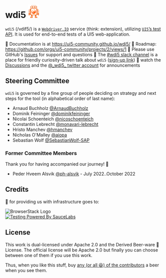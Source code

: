 # wdi5 ![wdi5 Logo](./docs/img/wdi5-logo-small.png)

`wdi5` (/vdif5/) is a [`Webdriver.IO`](https://webdriver.io) service (think: extension), utilizing [`UI5`’s test API](https://ui5.sap.com/#/api/sap.ui.test).
It is used for end-to-end tests of a UI5 web-application.

:notebook: Documentation is at <https://ui5-community.github.io/wdi5/>
:bicyclist: Roadmap: <https://github.com/orgs/ui5-community/projects/2/views/1>
:raising_hand: Please use GitHub's [Issues](https://github.com/ui5-community/wdi5/issues) for support and questions
:speech_balloon: The [#wdi5 slack channel](https://openui5.slack.com/) is a place for friendly curiosity-driven talk about `wdi5` ([sign-up link](https://ui5-slack-invite.cfapps.eu10.hana.ondemand.com/))
:mega: watch the [Discussions](https://github.com/ui5-community/wdi5/discussions) and the [@\_wdi5\_ twitter account](https://twitter.com/_wdi5_) for announcements

## Steering Committee

`wdi5` is governed by a fine group of people deciding on strategy and next steps for the tool (in alphabetical order of last name):

- Arnaud Buchholz [@ArnaudBuchholz](https://github.com/ArnaudBuchholz)
- Dominik Feininger [@dominikfeininger](https://github.com/dominikfeininger)
- Nicolai Schoenteich [@nicoschoenteich](https://github.com/nicoschoenteich)
- Constantin Lebrecht [@monavari-lebrecht](https://github.com/monavari-lebrecht)
- Hristo Manchev [@hmanchev](https://github.com/hmanchev)
- Nicholas O'Malley [@aiopa](https://github.com/aiopa)
- Sebastian Wolf [@SebastianWolf-SAP](https://github.com/SebastianWolf-SAP)

### Former Committee Members

Thank you for having accompanied our journey! 🏅

- Peder Hveem Alsvik [@ph-alsvik](https://github.com/ph-alsvik) - July 2022..October 2022

## Credits

:raised_hands: for providing us with infrastructure goes to:

![BrowserStack Logo](https://d98b8t1nnulk5.cloudfront.net/production/images/layout/logo-header.png?1469004780)   
[![Testing Powered By SauceLabs](https://opensource.saucelabs.com/images/opensauce/powered-by-saucelabs-badge-white.png?sanitize=true "Testing Powered By SauceLabs")](https://saucelabs.com)

## License

This work is dual-licensed under Apache 2.0 and the Derived Beer-ware 🍺 License. The official license will be Apache 2.0 but finally you can choose between one of them if you use this work.

Thus, when you like this stuff, buy [any (or all 😆) of the contributors](https://github.com/ui5-community/wdi5/graphs/contributors) a beer when you see them.


